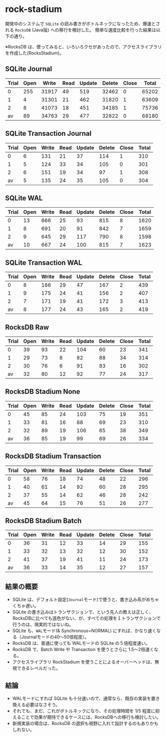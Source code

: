 # rock-stadium

開発中のシステムで `SQLite` の読み書きがボトルネックになったため、爆速とされる `RocksDB` (Java版) への移行を検討した。
簡単な速度比較を行った結果は以下の通り。

※RocksDB は、使ってみると、いろいろクセがあったので、アクセスライブラリを作成した(RocksStadium)。

## SQLite Journal
| Trial | Open | Write | Read | Update | Delete | Close | Total |
|-------|------|-------|------|--------|--------|-------|-------|
| 0     | 255  | 31917 | 49   | 519    | 32462  | 0     | 65202 |
| 1     | 4    | 31301 | 21   | 462    | 31820  | 1     | 63609 |
| 2     | 8    | 41073 | 18   | 451    | 34185  | 1     | 75736 |
| av    | 89   | 34763 | 29   | 477    | 32822  | 0     | 68180 |

## SQLite Transaction Journal
| Trial | Open | Write | Read | Update | Delete | Close | Total |
|-------|------|-------|------|--------|--------|-------|-------|
| 0     | 6    | 131   | 21   | 37     | 114    | 1     | 310   |
| 1     | 5    | 124   | 33   | 34     | 105    | 0     | 301   |
| 2     | 6    | 151   | 19   | 34     | 97     | 1     | 308   |
| av    | 5    | 135   | 24   | 35     | 105    | 0     | 304   |

## SQLite WAL
| Trial | Open | Write | Read | Update | Delete | Close | Total |
|-------|------|-------|------|--------|--------|-------|-------|
| 0     | 13   | 666   | 25   | 93     | 815    | 8     | 1620  |
| 1     | 8    | 691   | 20   | 91     | 842    | 7     | 1659  |
| 2     | 9    | 645   | 29   | 117    | 790    | 8     | 1598  |
| av    | 10   | 667   | 24   | 100    | 815    | 7     | 1623  |

## SQLite Transaction WAL
| Trial | Open | Write | Read | Update | Delete | Close | Total |
|-------|------|-------|------|--------|--------|-------|-------|
| 0     | 8    | 186   | 29   | 47     | 167    | 2     | 439   |
| 1     | 9    | 175   | 24   | 41     | 156    | 2     | 407   |
| 2     | 7    | 171   | 19   | 41     | 172    | 3     | 413   |
| av    | 8    | 177   | 24   | 43     | 165    | 2     | 419   |

## RocksDB Raw
| Trial | Open | Write | Read | Update | Delete | Close | Total |
|-------|------|-------|------|--------|--------|-------|-------|
| 0     | 39   | 93    | 22   | 104    | 60     | 23    | 341   |
| 1     | 29   | 73    | 8    | 82     | 88     | 34    | 314   |
| 2     | 30   | 76    | 6    | 91     | 83     | 16    | 302   |
| av    | 32   | 80    | 12   | 92     | 77     | 24    | 317   |

## RocksDB Stadium None
| Trial | Open | Write | Read | Update | Delete | Close | Total |
|-------|------|-------|------|--------|--------|-------|-------|
| 0     | 45   | 85    | 24   | 103    | 75     | 19    | 351   |
| 1     | 33   | 81    | 16   | 88     | 69     | 23    | 310   |
| 2     | 32   | 89    | 19   | 106    | 65     | 38    | 349   |
| av    | 36   | 85    | 19   | 99     | 69     | 26    | 334   |

## RocksDB Stadium Transaction
| Trial | Open | Write | Read | Update | Delete | Close | Total |
|-------|------|-------|------|--------|--------|-------|-------|
| 0     | 58   | 76    | 18   | 74     | 48     | 22    | 296   |
| 1     | 40   | 61    | 14   | 92     | 60     | 28    | 295   |
| 2     | 37   | 55    | 14   | 62     | 46     | 28    | 242   |
| av    | 45   | 64    | 15   | 76     | 51     | 26    | 277   |

## RocksDB Stadium Batch
| Trial | Open | Write | Read | Update | Delete | Close | Total |
|-------|------|-------|------|--------|--------|-------|-------|
| 0     | 36   | 31    | 12   | 33     | 14     | 29    | 155   |
| 1     | 33   | 32    | 13   | 32     | 12     | 30    | 152   |
| 2     | 41   | 37    | 19   | 41     | 11     | 24    | 173   |
| av    | 36   | 33    | 14   | 35     | 12     | 27    | 157   |

## 結果の概要

- SQLite は、デフォルト設定(`Journal`モード)で使うと、書き込み系がめちゃくちゃ遅い。
- SQLite の書き込みはトランザクションで、という先人の教えは正しく、RocksDBに比べても遜色がない、が、すべての処理を１トランザクションで行うのは、現実的ではないね。
- SQLite も、`WAL`モード(& Synchronous=NORMAL) にすれば、かなり速くなる（Journalモードの40～50倍程度）。
- RocksDB は、普通に使っても WALモードの SQLite の５倍程度速い。
- RocksDB で、Batch Write や Transaction を使うとさらに 1.5～2倍速くなる。 
- アクセスライブラリ RockStadium を使うことによるオーバーヘッドは、無視できるレベルだった。

## 結論

- WALモードにすれば SQLite も十分速いので、通常なら、既存の実装を置き換える必要はなさそう。
- それでも、まだ、これがボトルネックになり、その処理時間を 1/5 程度に抑えることで効果が期待できるケースには、RocksDBへの移行も検討したい。
- 新規実装の場合は、RocksDB の選択も視野に入れて設計するのもありかもしれない。

